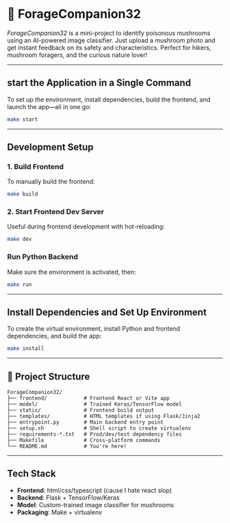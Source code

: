 # 🍄 ForageCompanion32

_ForageCompanion32_ is a mini-project to identify poisonous mushrooms using an AI-powered image classifier. Just upload a mushroom photo and get instant feedback on its safety and characteristics. Perfect for hikers, mushroom foragers, and the curious nature lover!

---

## start the Application in a Single Command

To set up the environment, install dependencies, build the frontend, and launch the app—all in one go:

```bash
make start
```

---

## Development Setup

### 1. Build Frontend

To manually build the frontend:

```bash
make build
```

### 2. Start Frontend Dev Server

Useful during frontend development with hot-reloading:

```bash
make dev
```

### Run Python Backend

Make sure the environment is activated, then:

```bash
make run
```

---

## Install Dependencies and Set Up Environment

To create the virtual environment, install Python and frontend dependencies, and build the app:

```bash
make install
```

---

## 📁 Project Structure

```
ForageCompanion32/
├── frontend/            # Frontend React or Vite app
├── model/               # Trained Keras/TensorFlow model
├── static/              # Frontend build output
├── templates/           # HTML templates if using Flask/Jinja2
├── entrypoint.py        # Main backend entry point
├── setup.sh             # Shell script to create virtualenv
├── requirements-*.txt   # Prod/dev/test dependency files
├── Makefile             # Cross-platform commands
└── README.md            # You're here!
```

---

## Tech Stack

- **Frontend**: html/css/typescript (cause I hate react slop)
- **Backend**: Flask + TensorFlow/Keras
- **Model**: Custom-trained image classifier for mushrooms
- **Packaging**: Make + virtualenv

